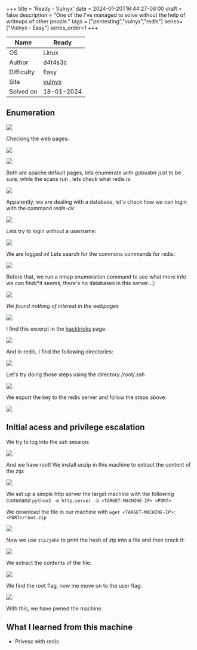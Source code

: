 +++
title = 'Ready - Vulnyx'
date = 2024-01-20T16:44:27-06:00
draft = false
description = "One of the I've managed to solve without the help of writeups of other people."
tags = ["pentesting","vulnyx","redis"]
series=["Vulnyx - Easy"]
series_order=1
+++

| Name       | Ready   |
| ---------- | ------- |
| OS         | Linux   |
| Author     | d4t4s3c |
| Difficulty | Easy    |
| Site           | [vulnyx](https://vulnyx.com)|
|Solved on|18-01-2024|

## Enumeration

![](images/ready%20(1).png)

Checking the web pages:

![](images/ready%20(2).png)

![](images/ready%20(3).png)

Both are apache default pages, lets enumerate with gobuster just to be sure, while the scans run , lets check what redis is:

![](images/ready%20(4).png)

Apparently, we are dealing with a database, let's check how we can login with the command *redis-cli*:

![](images/ready%20(5).png)

Lets try to login without a username:

![](images/ready%20(6).png)

We are logged in! Lets search for the commons commands for redis:

![](images/ready%20(7).png)

Before that, we run a nmap enumeration command to see what more info we can find(*it seems, there's no databases in this server...):

![](images/ready%20(8).png)

*We found nothing of interest in the webpages*

![](images/ready%20(9).png)

I find this excerpt in the [hacktricks](https://book.hacktricks.xyz/network-services-pentesting/6379-pentesting-redis#ssh) page:

![](images/ready%20(10).png)

And in redis, I find the following directories:

![](images/ready%20(11).png)

Let's try doing those steps using the directory /root/.ssh

![](images/ready%20(12).png)

We export the key to the redis server and follow the steps above:

![](images/ready%20(13).png)

## Initial acess and privilege escalation
We try to log into the ssh session:

![](images/ready%20(14).png)

And we have root! We install unzip in this machine to extract the content of the zip:

![](images/ready%20(15).png)

We set up a simple http server the target machine with the following command `python3 -m http.server -b <TARGET-MACHINE-IP> <PORT>`

We download the file in our machine with `wget <TARGET-MACHINE-IP>:<PORT>/root.zip`

![](images/ready%20(16).png)

Now we use `zip2john` to print the hash of zip into a file and then crack it:

![](images/ready%20(17).png)

We extract the contents of the file:

![](images/ready%20(18).png)

We find the root flag, now me move on to the user flag:

![](images/ready%20(19).png)

With this, we have pwned the machine.

## What I learned from this machine
- Privesc with redis